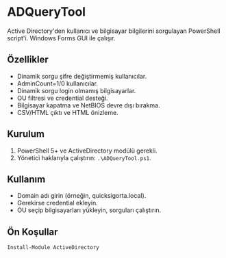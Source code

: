 # ADQueryTool

Active Directory'den kullanıcı ve bilgisayar bilgilerini sorgulayan PowerShell script'i. Windows Forms GUI ile çalışır.

## Özellikler
- Dinamik sorgu şifre değiştirmemiş kullanıcılar.
- AdminCount=1/0 kullanıcılar.
- Dinamik sorgu login olmamış bilgisayarlar.
- OU filtresi ve credential desteği.
- Bilgisayar kapatma ve NetBIOS devre dışı bırakma.
- CSV/HTML çıktı ve HTML önizleme.

## Kurulum
1. PowerShell 5+ ve ActiveDirectory modülü gerekli.
2. Yönetici haklarıyla çalıştırın: `.\ADQueryTool.ps1`.

## Kullanım
- Domain adı girin (örneğin, quicksigorta.local).
- Gerekirse credential ekleyin.
- OU seçip bilgisayarları yükleyin, sorguları çalıştırın.

## Ön Koşullar
```powershell
Install-Module ActiveDirectory
